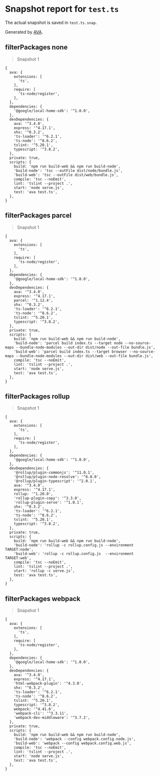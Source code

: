 # Snapshot report for `test.ts`

The actual snapshot is saved in `test.ts.snap`.

Generated by [AVA](https://avajs.dev).

## filterPackages none

> Snapshot 1

    {
      ava: {
        extensions: [
          'ts',
        ],
        require: [
          'ts-node/register',
        ],
      },
      dependencies: {
        '@google/local-home-sdk': '^1.0.0',
      },
      devDependencies: {
        ava: '^3.4.0',
        express: '^4.17.1',
        shx: '^0.3.2',
        'ts-loader': '^6.2.1',
        'ts-node': '^8.6.2',
        tslint: '^5.20.1',
        typescript: '^3.8.2',
      },
      private: true,
      scripts: {
        build: 'npm run build-web && npm run build-node',
        'build-node': 'tsc --outFile dist/node/bundle.js',
        'build-web': 'tsc --outFile dist/web/bundle.js',
        compile: 'tsc --noEmit',
        lint: 'tslint --project .',
        start: 'node serve.js',
        test: 'ava test.ts',
      },
    }

## filterPackages parcel

> Snapshot 1

    {
      ava: {
        extensions: [
          'ts',
        ],
        require: [
          'ts-node/register',
        ],
      },
      dependencies: {
        '@google/local-home-sdk': '^1.0.0',
      },
      devDependencies: {
        ava: '^3.4.0',
        express: '^4.17.1',
        parcel: '^1.12.4',
        shx: '^0.3.2',
        'ts-loader': '^6.2.1',
        'ts-node': '^8.6.2',
        tslint: '^5.20.1',
        typescript: '^3.8.2',
      },
      private: true,
      scripts: {
        build: 'npm run build-web && npm run build-node',
        'build-node': 'parcel build index.ts --target node --no-source-maps --bundle-node-modules --out-dir dist/node --out-file bundle.js',
        'build-web': 'parcel build index.ts --target browser --no-source-maps --bundle-node-modules --out-dir dist/web --out-file bundle.js',
        compile: 'tsc --noEmit',
        lint: 'tslint --project .',
        start: 'node serve.js',
        test: 'ava test.ts',
      },
    }

## filterPackages rollup

> Snapshot 1

    {
      ava: {
        extensions: [
          'ts',
        ],
        require: [
          'ts-node/register',
        ],
      },
      dependencies: {
        '@google/local-home-sdk': '^1.0.0',
      },
      devDependencies: {
        '@rollup/plugin-commonjs': '^11.0.1',
        '@rollup/plugin-node-resolve': '^6.0.0',
        '@rollup/plugin-typescript': '^2.0.1',
        ava: '^3.4.0',
        express: '^4.17.1',
        rollup: '^1.20.0',
        'rollup-plugin-copy': '^3.3.0',
        'rollup-plugin-serve': '^1.0.1',
        shx: '^0.3.2',
        'ts-loader': '^6.2.1',
        'ts-node': '^8.6.2',
        tslint: '^5.20.1',
        typescript: '^3.8.2',
      },
      private: true,
      scripts: {
        build: 'npm run build-web && npm run build-node',
        'build-node': 'rollup -c rollup.config.js --environment TARGET:node',
        'build-web': 'rollup -c rollup.config.js  --environment TARGET:web',
        compile: 'tsc --noEmit',
        lint: 'tslint --project .',
        start: 'rollup -c serve.js',
        test: 'ava test.ts',
      },
    }

## filterPackages webpack

> Snapshot 1

    {
      ava: {
        extensions: [
          'ts',
        ],
        require: [
          'ts-node/register',
        ],
      },
      dependencies: {
        '@google/local-home-sdk': '^1.0.0',
      },
      devDependencies: {
        ava: '^3.4.0',
        express: '^4.17.1',
        'html-webpack-plugin': '^4.3.0',
        shx: '^0.3.2',
        'ts-loader': '^6.2.1',
        'ts-node': '^8.6.2',
        tslint: '^5.20.1',
        typescript: '^3.8.2',
        webpack: '^4.41.6',
        'webpack-cli': '^3.3.11',
        'webpack-dev-middleware': '^3.7.2',
      },
      private: true,
      scripts: {
        build: 'npm run build-web && npm run build-node',
        'build-node': 'webpack --config webpack.config.node.js',
        'build-web': 'webpack --config webpack.config.web.js',
        compile: 'tsc --noEmit',
        lint: 'tslint --project .',
        start: 'node serve.js',
        test: 'ava test.ts',
      },
    }
